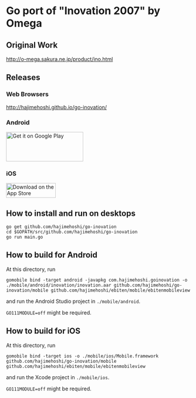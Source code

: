 # Go port of "Inovation 2007" by Omega

## Original Work

http://o-mega.sakura.ne.jp/product/ino.html

## Releases

### Web Browsers

http://hajimehoshi.github.io/go-inovation/

### Android

<a href='https://play.google.com/store/apps/details?id=com.hajimehoshi.goinovation&utm_source=global_co&utm_medium=prtnr&utm_content=Mar2515&utm_campaign=PartBadge&pcampaignid=MKT-Other-global-all-co-prtnr-py-PartBadge-Mar2515-1'><img alt='Get it on Google Play' src='https://play.google.com/intl/en_us/badges/images/generic/en_badge_web_generic.png' width="210px" height="80px"/></a>

### iOS

<a href="https://itunes.apple.com/us/app/%E3%81%84%E3%81%AE-%E3%81%B9%E3%83%BC%E3%81%97%E3%82%87%E3%82%93-2007/id1132624266?mt=8"><img src="https://linkmaker.itunes.apple.com/assets/shared/badges/en-us/appstore-lrg.svg" alt="Download on the App Store" width="135" height="40"></a>

## How to install and run on desktops

```
go get github.com/hajimehoshi/go-inovation
cd $GOPATH/src/github.com/hajimehoshi/go-inovation
go run main.go
```

## How to build for Android

At this directory, run

```
gomobile bind -target android -javapkg com.hajimehoshi.goinovation -o ./mobile/android/inovation/inovation.aar github.com/hajimehoshi/go-inovation/mobile github.com/hajimehoshi/ebiten/mobile/ebitenmobileview
```

and run the Android Studio project in `./mobile/android`.

`GO111MODULE=off` might be required.

## How to build for iOS

At this directory, run

```
gomobile bind -target ios -o ./mobile/ios/Mobile.framework github.com/hajimehoshi/go-inovation/mobile github.com/hajimehoshi/ebiten/mobile/ebitenmobileview
```

and run the Xcode project in `./mobile/ios`.

`GO111MODULE=off` might be required.
